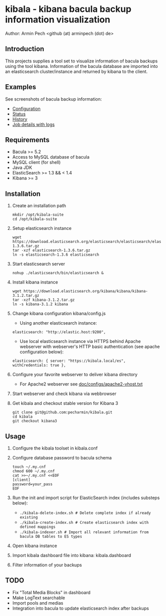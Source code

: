 kibala - kibana bacula backup information visualization
=======================================================

Author: Armin Pech <github (at) arminpech (dot) de>

Introduction
------------
This projects supplies a tool set to visualize information of bacula backups
using the tool kibana.
Information of the bacula database are imported into an elasticsearch
cluster/instance and returned by kibana to the client.

Examples
--------
See screenshots of bacula backup information:
* [Configuration](/doc/screenshots/kibala-configuration.png)
* [Status](/doc/screenshots/kibala-status.png)
* [History](/doc/screenshots/kibala-history.png)
* [Job details with logs](/doc/screenshots/kibala-job-details.png)

Requirements
------------
* Bacula >= 5.2
* Access to MySQL database of bacula
* MySQL client (for shell)
* Java JDK
* ElasticSearch >= 1.3 && < 1.4
* Kibana >= 3

Installation
------------
1. Create an installation path

    ```
    mkdir /opt/kibala-suite
    cd /opt/kibala-suite
    ```

1. Setup elasticsearch instance

    ```
    wget https://download.elasticsearch.org/elasticsearch/elasticsearch/elasticsearch-1.3.6.tar.gz
    tar -xzf elasticsearch-1.3.6.tar.gz
    ln -s elasticsearch-1.3.6 elasticsearch
    ```

1. Start elasticsearch server

    ```
    nohup ./elasticsearch/bin/elasticsearch &
    ```

1. Install kibana instance

    ```
    wget https://download.elasticsearch.org/kibana/kibana/kibana-3.1.2.tar.gz
    tar -xzf kibana-3.1.2.tar.gz
    ln -s kibana-3.1.2 kibana
    ```

1. Change kibana configuration kibana/config.js

   * Using another elasticsearch instance:
   
   ```
   elasticsearch: "http://elastic.host:9200",
   ```

   * Use local elasticsearch instance via HTTPS behind Apache webserver with webserver's HTTP basic authentication (see apache configuration below):

   ```
   elasticsearch: { server: "https://kibala.local/es", withCredentials: true },
   ```

1. Configure your favorite webserver to deliver kibana directory

   * For Apache2 webserver see [doc/configs/apache2-vhost.txt](/doc/configs/apache2-vhost.txt)

1. Start webserver and check kibana via webbrowser
1. Get kibala and checkout stable version for Kibana 3

    ```
    git clone git@github.com:pecharmin/kibala.git
    cd kibala
    git checkout kibana3
    ```

Usage
-----
1. Configure the kibala toolset in kibala.conf
1. Configure database password to bacula schema

    ```
    touch ~/.my.cnf
    chmod 600 ~/.my.cnf
    cat >>~/.my.cnf <<EOF
    [client]
    password=your_pass
    EOF
    ```

1. Run the init and import script for ElasticSearch index (includes substeps below):
   * ```./kibala-delete-index.sh # Delete complete index if already existing```
   * ```./kibala-create-index.sh # Create elasticsearch index with defined mappings```
   * ```./kibala-indexer.sh # Import all relevant information from bacula DB tables to ES types```
1. Open kibana instance
1. Import kibala dashboard file into kibana: kibala.dashboard
1. Filter information of your backups

TODO
----
* Fix "Total Media Blocks" in dashboard
* Make LogText searchable
* Import pools and medias
* Integration into bacula to update elasticsearch index after backups
